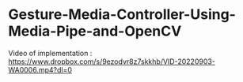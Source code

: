 # Gesture-Media-Controller-Using-Media-Pipe-and-OpenCV
Video of implementation : https://www.dropbox.com/s/9ezodvr8z7skkhb/VID-20220903-WA0006.mp4?dl=0 
